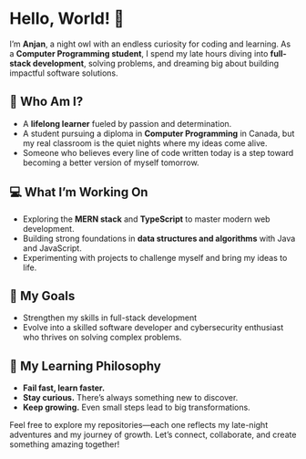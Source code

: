 # Hello, World! 🌌  

I’m **Anjan**, a night owl with an endless curiosity for coding and learning. As a **Computer Programming student**, I spend my late hours diving into **full-stack development**, solving problems, and dreaming big about building impactful software solutions.  

## 🌟 Who Am I?  
- A **lifelong learner** fueled by passion and determination.  
- A student pursuing a diploma in **Computer Programming** in Canada, but my real classroom is the quiet nights where my ideas come alive.  
- Someone who believes every line of code written today is a step toward becoming a better version of myself tomorrow.  

## 💻 What I’m Working On  
- Exploring the **MERN stack** and **TypeScript** to master modern web development.  
- Building strong foundations in **data structures and algorithms** with Java and JavaScript.  
- Experimenting with projects to challenge myself and bring my ideas to life.  

## 🚀 My Goals  
- Strengthen my skills in full-stack development 
- Evolve into a skilled software developer and cybersecurity enthusiast who thrives on solving complex problems.  

## 🌙 My Learning Philosophy  
- **Fail fast, learn faster.**  
- **Stay curious.** There’s always something new to discover.  
- **Keep growing.** Even small steps lead to big transformations.  

Feel free to explore my repositories—each one reflects my late-night adventures and my journey of growth. Let’s connect, collaborate, and create something amazing together!  